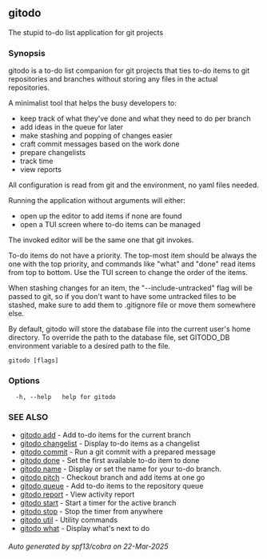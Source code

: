 ## gitodo

The stupid to-do list application for git projects

### Synopsis


gitodo is a to-do list companion for git projects that ties to-do items to git 
repositories and branches without storing any files in the actual repositories.

A minimalist tool that helps the busy developers to:

 - keep track of what they've done and what they need
   to do per branch
 - add ideas in the queue for later
 - make stashing and popping of changes easier
 - craft commit messages based on the work done
 - prepare changelists
 - track time
 - view reports

All configuration is read from git and the environment, no yaml files needed.

Running the application without arguments will either:
  - open up the editor to add items if none are found
  - open a TUI screen where to-do items can be managed

The invoked editor will be the same one that git invokes.

To-do items do not have a priority. The top-most item should be always the one 
with the top priority, and commands like "what" and "done" read items from top
to bottom. Use the TUI screen to change the order of the items.

When stashing changes for an item, the "--include-untracked" flag will be 
passed to git, so if you don't want to have some untracked files to be stashed,
make sure to add them to .gitignore file or move them somewhere else. 

By default, gitodo will store the database file into the current user's home
directory. To override the path to the database file, set GITODO_DB environment
variable to a desired path to the file.

  

```
gitodo [flags]
```

### Options

```
  -h, --help   help for gitodo
```

### SEE ALSO

* [gitodo add](gitodo_add.md)	 - Add to-do items for the current branch
* [gitodo changelist](gitodo_changelist.md)	 - Display to-do items as a changelist
* [gitodo commit](gitodo_commit.md)	 - Run a git commit with a prepared message
* [gitodo done](gitodo_done.md)	 - Set the first available to-do item to done
* [gitodo name](gitodo_name.md)	 - Display or set the name for your to-do branch.
* [gitodo pitch](gitodo_pitch.md)	 - Checkout branch and add items at one go
* [gitodo queue](gitodo_queue.md)	 - Add to-do items to the repository queue
* [gitodo report](gitodo_report.md)	 - View activity report
* [gitodo start](gitodo_start.md)	 - Start a timer for the active branch
* [gitodo stop](gitodo_stop.md)	 - Stop the timer from anywhere
* [gitodo util](gitodo_util.md)	 - Utility commands
* [gitodo what](gitodo_what.md)	 - Display what's next to do

###### Auto generated by spf13/cobra on 22-Mar-2025
